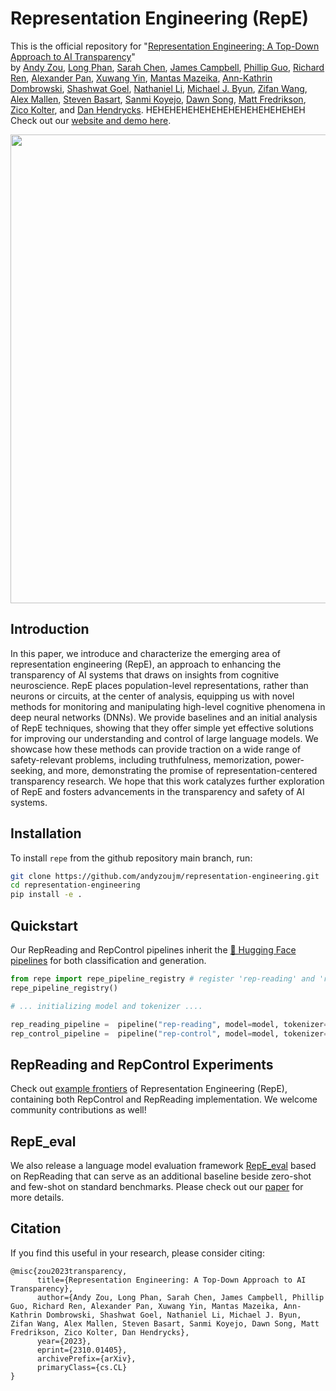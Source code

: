 # Representation Engineering (RepE)
This is the official repository for "[Representation Engineering: A Top-Down Approach to AI Transparency](https://arxiv.org/abs/2310.01405)"  
by [Andy Zou](https://andyzoujm.github.io/), [Long Phan](https://longphan.ai/), [Sarah Chen](https://www.linkedin.com/in/sarah-chen1/), [James Campbell](https://www.linkedin.com/in/jamescampbell57), [Phillip Guo](https://www.linkedin.com/in/phillip-guo), [Richard Ren](https://github.com/notrichardren), [Alexander Pan](https://aypan17.github.io/), [Xuwang Yin](https://xuwangyin.github.io/), [Mantas Mazeika](https://www.linkedin.com/in/mmazeika), [Ann-Kathrin Dombrowski](https://scholar.google.com/citations?user=YoNVKCYAAAAJ&hl=en), [Shashwat Goel](https://in.linkedin.com/in/shashwatgoel42), [Nathaniel Li](https://nat.quest/), [Michael J. Byun](https://www.linkedin.com/in/michael-byun), [Zifan Wang](https://sites.google.com/west.cmu.edu/zifan-wang/home), [Alex Mallen](https://www.linkedin.com/in/alex-mallen-815b01176), [Steven Basart](https://stevenbas.art/), [Sanmi Koyejo](https://cs.stanford.edu/~sanmi/), [Dawn Song](https://dawnsong.io/), [Matt Fredrikson](https://www.cs.cmu.edu/~mfredrik/), [Zico Kolter](https://zicokolter.com/), and [Dan Hendrycks](https://people.eecs.berkeley.edu/~hendrycks/).
HEHEHEHEHEHEHEHEHEHEHEHEHEH
Check out our [website and demo here](https://www.ai-transparency.org/).

<img align="center" src="assets/repe_splash.png" width="750">

## Introduction
In this paper, we introduce and characterize the emerging area of representation engineering (RepE), an approach to enhancing the transparency of AI systems that draws on insights from cognitive neuroscience. RepE places population-level representations, rather than neurons or circuits, at the center of analysis, equipping us with novel methods for monitoring and manipulating high-level cognitive phenomena in deep neural networks (DNNs). We provide baselines and an initial analysis of RepE techniques, showing that they offer simple yet effective solutions for improving our understanding and control of large language models. We showcase how these methods can provide traction on a wide range of safety-relevant problems, including truthfulness, memorization, power-seeking, and more, demonstrating the promise of representation-centered transparency research. We hope that this work catalyzes further exploration of RepE and fosters advancements in the transparency and safety of AI systems.

## Installation

To install `repe` from the github repository main branch, run:

```bash
git clone https://github.com/andyzoujm/representation-engineering.git
cd representation-engineering
pip install -e .
```
## Quickstart

Our RepReading and RepControl pipelines inherit the [🤗 Hugging Face pipelines](https://huggingface.co/docs/transformers/main_classes/pipelines) for both classification and generation.

```python
from repe import repe_pipeline_registry # register 'rep-reading' and 'rep-control' tasks into Hugging Face pipelines
repe_pipeline_registry()

# ... initializing model and tokenizer ....

rep_reading_pipeline =  pipeline("rep-reading", model=model, tokenizer=tokenizer)
rep_control_pipeline =  pipeline("rep-control", model=model, tokenizer=tokenizer, **control_kwargs)
```

## RepReading and RepControl Experiments
Check out [example frontiers](./examples) of Representation Engineering (RepE), containing both RepControl and RepReading implementation. We welcome community contributions as well!

## RepE_eval
We also release a language model evaluation framework [RepE_eval](./repe_eval) based on RepReading that can serve as an additional baseline beside zero-shot and few-shot on standard benchmarks. Please check out our [paper](https://arxiv.org/abs/2310.01405) for more details.

## Citation
If you find this useful in your research, please consider citing:

```
@misc{zou2023transparency,
      title={Representation Engineering: A Top-Down Approach to AI Transparency}, 
      author={Andy Zou, Long Phan, Sarah Chen, James Campbell, Phillip Guo, Richard Ren, Alexander Pan, Xuwang Yin, Mantas Mazeika, Ann-Kathrin Dombrowski, Shashwat Goel, Nathaniel Li, Michael J. Byun, Zifan Wang, Alex Mallen, Steven Basart, Sanmi Koyejo, Dawn Song, Matt Fredrikson, Zico Kolter, Dan Hendrycks},
      year={2023},
      eprint={2310.01405},
      archivePrefix={arXiv},
      primaryClass={cs.CL}
}
```
